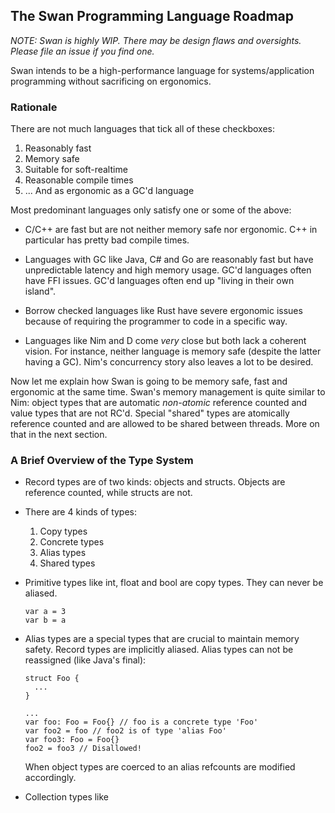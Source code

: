 ## The Swan Programming Language Roadmap

*NOTE: Swan is highly WIP. There may be design flaws and oversights. Please file an issue if you find one.*

Swan intends to be a high-performance language for systems/application programming without sacrificing on ergonomics.

### Rationale

There are not much languages that tick all of these checkboxes:

1) Reasonably fast
2) Memory safe
3) Suitable for soft-realtime
4) Reasonable compile times
5) ... And as ergonomic as a GC'd language

Most predominant languages only satisfy one or some of the above:

* C/C++ are fast but are not neither memory safe nor ergonomic. C++ in particular has pretty bad
  compile times.

* Languages with GC like Java, C# and Go are reasonably fast but have unpredictable latency
  and high memory usage. GC'd languages often have FFI issues. GC'd languages often end up
  "living in their own island".
  
* Borrow checked languages like Rust have severe ergonomic issues because of requiring the
  programmer to code in a specific way.

* Languages like Nim and D come *very* close but both lack a coherent vision. For instance, neither 
  language is memory safe (despite the latter having a GC). Nim's concurrency story also leaves a lot to be desired.
 
Now let me explain how Swan is going to be memory safe, fast and ergonomic at the same time. Swan's memory management is quite similar to Nim: object types that are automatic *non-atomic* reference counted and value types that are not RC'd. Special "shared" types are atomically reference counted and are allowed to be shared between threads. More on that in the next section.

### A Brief Overview of the Type System

* Record types are of two kinds: objects and structs. Objects are reference counted, while structs
  are not.

* There are 4 kinds of types:
  1) Copy types
  2) Concrete types
  3) Alias types
  4) Shared types

* Primitive types like int, float and bool are copy types. They can never be aliased.
  ```
  var a = 3
  var b = a
  ```

* Alias types are a special types that are crucial to maintain memory safety. Record types are implicitly aliased. Alias types can not be reassigned (like Java's final):
  ```
  struct Foo {
    ...
  }

  ...
  var foo: Foo = Foo{} // foo is a concrete type 'Foo'
  var foo2 = foo // foo2 is of type 'alias Foo'
  var foo3: Foo = Foo{}
  foo2 = foo3 // Disallowed!
  ```
  When object types are coerced to an alias refcounts are modified accordingly.

* Collection types like




